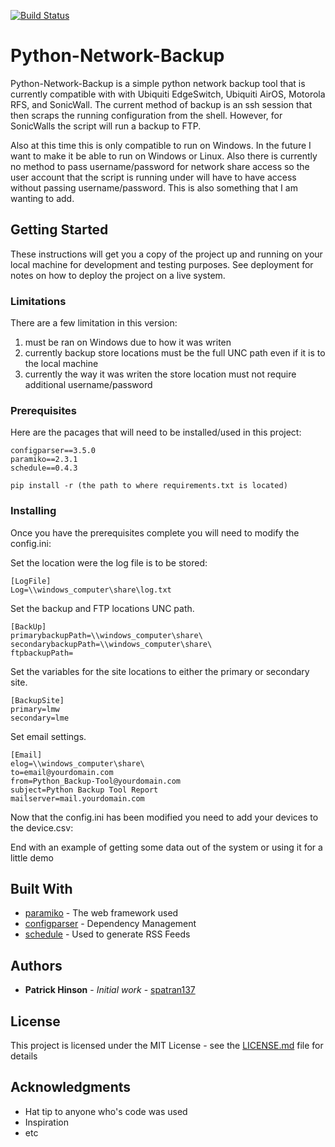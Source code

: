 [![Build Status](https://travis-ci.org/spatran137/Network-Device-Backup.svg?branch=master)](https://travis-ci.org/spatran137/Network-Device-Backup)

# Python-Network-Backup
Python-Network-Backup is a simple python network backup tool that is currently compatible with with Ubiquiti EdgeSwitch, Ubiquiti AirOS, Motorola RFS, and SonicWall.  The current method of backup is an ssh session that then scraps the running configuration from the shell.  However, for SonicWalls the script will run a backup to FTP.

Also at this time this is only compatible to run on Windows.  In the future I want to make it be able to run on Windows or Linux.  Also there is currently no method to pass username/password for network share access so the user account that the script is running under will have to have access without passing username/password.  This is also something that I am wanting to add.

## Getting Started

These instructions will get you a copy of the project up and running on your local machine for development and testing purposes. See deployment for notes on how to deploy the project on a live system.

### Limitations

There are a few limitation in this version:

1. must be ran on Windows due to how it was writen
2. currently backup store locations must be the full UNC path even if it is to the local machine
3. currently the way it was writen the store location must not require additional username/password

### Prerequisites

Here are the pacages that will need to be installed/used in this project:

```
configparser==3.5.0
paramiko==2.3.1
schedule==0.4.3
```
```
pip install -r (the path to where requirements.txt is located)
```
### Installing

Once you have the prerequisites complete you will need to modify the config.ini:

Set the location were the log file is to be stored:
```
[LogFile]
Log=\\windows_computer\share\log.txt
```

Set the backup and FTP locations UNC path.
```
[BackUp]
primarybackupPath=\\windows_computer\share\
secondarybackupPath=\\windows_computer\share\
ftpbackupPath=
```
Set the variables for the site locations to either the primary or secondary site.
```
[BackupSite]
primary=lmw
secondary=lme
```
Set email settings.
```
[Email]
elog=\\windows_computer\share\
to=email@yourdomain.com
from=Python_Backup-Tool@yourdomain.com
subject=Python Backup Tool Report
mailserver=mail.yourdomain.com
```

Now that the config.ini has been modified you need to add your devices to the device.csv:



End with an example of getting some data out of the system or using it for a little demo

## Built With

* [paramiko](http://www.dropwizard.io/1.0.2/docs/) - The web framework used
* [configparser](https://maven.apache.org/) - Dependency Management
* [schedule](https://rometools.github.io/rome/) - Used to generate RSS Feeds

## Authors

* **Patrick Hinson** - *Initial work* - [spatran137](https://github.com/spatran137)


## License

This project is licensed under the MIT License - see the [LICENSE.md](LICENSE.md) file for details

## Acknowledgments

* Hat tip to anyone who's code was used
* Inspiration
* etc
